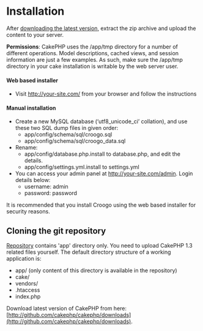 # Installation

After [downloading the latest version](http://github.com/croogo/croogo/downloads), extract the zip archive and upload the content to your server.

**Permissions**: CakePHP uses the /app/tmp directory for a number of different operations. Model descriptions, cached views, and session information are just a few examples. As such, make sure the /app/tmp directory in your cake installation is writable by the web server user.

#### Web based installer

* Visit http://your-site.com/ from your browser and follow the instructions

#### Manual installation

* Create a new MySQL database (‘utf8_unicode_ci’ collation), and use these two SQL dump files in given order:
   * app/config/schema/sql/croogo.sql
   * app/config/schema/sql/croogo_data.sql
* Rename:
   * app/config/database.php.install to database.php, and edit the details.
   * app/config/settings.yml.install to settings.yml
* You can access your admin panel at http://your-site.com/admin. Login details below:
   * username: admin
   * password: password

It is recommended that you install Croogo using the web based installer for security reasons.

## Cloning the git repository

[Repository](http://github.com/croogo/croogo) contains 'app' directory only. You need to upload CakePHP 1.3 related files yourself. The default directory structure of a working application is:

* app/ (only content of this directory is available in the repository)
* cake/
* vendors/
* .htaccess
* index.php

Download latest version of CakePHP from here: [http://github.com/cakephp/cakephp/downloads](http://github.com/cakephp/cakephp/downloads).